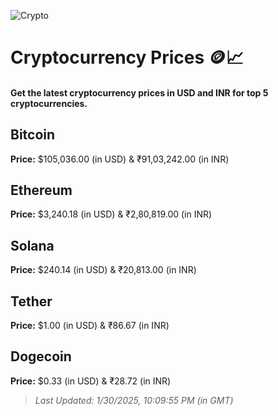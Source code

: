 
![Crypto](https://www.techguide.com.au/wp-content/uploads/2020/11/crypto3.jpeg)

# Cryptocurrency Prices 🪙📈

#### Get the latest cryptocurrency prices in USD and INR for top 5 cryptocurrencies.

## Bitcoin

**Price:** $105,036.00 (in USD) & ₹91,03,242.00 (in INR)

## Ethereum

**Price:** $3,240.18 (in USD) & ₹2,80,819.00 (in INR)

## Solana

**Price:** $240.14 (in USD) & ₹20,813.00 (in INR)

## Tether

**Price:** $1.00 (in USD) & ₹86.67 (in INR)

## Dogecoin

**Price:** $0.33 (in USD) & ₹28.72 (in INR)

> _Last Updated: 1/30/2025, 10:09:55 PM (in GMT)_
